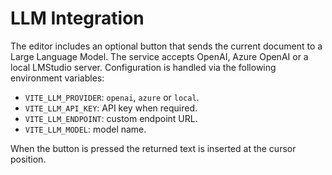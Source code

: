 # LLM Integration

The editor includes an optional button that sends the current document to a Large Language Model.
The service accepts OpenAI, Azure OpenAI or a local LMStudio server.
Configuration is handled via the following environment variables:

- `VITE_LLM_PROVIDER`: `openai`, `azure` or `local`.
- `VITE_LLM_API_KEY`: API key when required.
- `VITE_LLM_ENDPOINT`: custom endpoint URL.
- `VITE_LLM_MODEL`: model name.

When the button is pressed the returned text is inserted at the cursor position.
